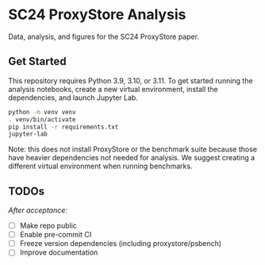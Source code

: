 # SC24 ProxyStore Analysis

Data, analysis, and figures for the SC24 ProxyStore paper.

## Get Started

This repository requires Python 3.9, 3.10, or 3.11. To get started running
the analysis notebooks, create a new virtual environment, install the
dependencies, and launch Jupyter Lab.
```bash
python -m venv venv
. venv/bin/activate
pip install -r requirements.txt
jupyter-lab
```
Note: this does not install ProxyStore or the benchmark suite because those
have heavier dependencies not needed for analysis. We suggest creating a
different virtual environment when running benchmarks.

## TODOs

*After acceptance:*
- [ ] Make repo public
- [ ] Enable pre-commit CI
- [ ] Freeze version dependencies (including proxystore/psbench)
- [ ] Improve documentation
